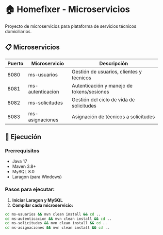 # 🏠 Homefixer - Microservicios

Proyecto de microservicios para plataforma de servicios técnicos domiciliarios.

## 📋 Microservicios

| Puerto | Microservicio | Descripción |
|--------|---------------|-------------|
| 8080 | ms-usuarios | Gestión de usuarios, clientes y técnicos |
| 8081 | ms-autenticacion | Autenticación y manejo de tokens/sesiones |
| 8082 | ms-solicitudes | Gestión del ciclo de vida de solicitudes |
| 8083 | ms-asignaciones | Asignación de técnicos a solicitudes |

## 🚀 Ejecución

### Prerrequisitos
- Java 17
- Maven 3.8+
- MySQL 8.0
- Laragon (para Windows)

### Pasos para ejecutar:

1. **Iniciar Laragon y MySQL**
2. **Compilar cada microservicio:**
```bash
cd ms-usuarios && mvn clean install && cd ..
cd ms-autenticacion && mvn clean install && cd ..
cd ms-solicitudes && mvn clean install && cd ..
cd ms-asignaciones && mvn clean install && cd ..